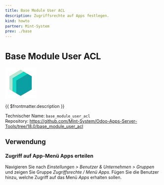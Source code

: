 ```yaml
---
title: Base Module User ACL
description: Zugriffsrechte auf Apps festlegen.
kind: howto
partner: Mint-System
prev: ./base
---
```

# Base Module User ACL
![](attachments/icons_odoo_mint_system.png)

{{ $frontmatter.description }}

Technischer Name: `base_module_user_acl`\
Repository: <https://github.com/Mint-System/Odoo-Apps-Server-Tools/tree/18.0/base_module_user_acl>

## Verwendung

### Zugriff auf App-Menü Apps erteilen

Navigieren Sie nach *Einstellungen > Benutzer & Unternehmen > Gruppen* und zeigen Sie Gruppe *Zugriffsrechte / Menü Apps*. Fügen Sie die Benutzer hinzu, welche Zugriff auf das Menü *Apps* erhalten sollen.
